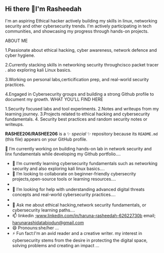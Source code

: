 ## Hi there 👋I'm Rasheedah
I'm an aspiring Ethical hacker actively building my skills in linux, networking security and other cybersecurity trends. I'm actively participating in tech communities, and showcasing my progress through hands-on projects.

ABOUT ME

1.Passionate about ethical hacking, cyber awareness, network defence and cyber hygiene.

2.Currently stacking skills in networking security throughcisco packet tracer . also exploring kali Linux  basics.

3.Working on personal labs,certicification prep, and real-world security practices.

4.Engaged in Cybersecurity groups and building a strong Github profile to document my growth.
WHAT YOU'LL FIND HERE

1.Security focused labs and tool experiments.
2.Notes and writeups from my learning journey.
3.Projects related to ethical hacking and cybersecurity fundamentals.
4. Security best practices and random security notes or writeups.

**RASHEE206/RASHEE206** is a ✨ _special_ ✨ repository because its `README.md` (this file) appears on your GitHub profile.

 🔭 I’m currently working on building hands-on lab in network security and linx fundamentals while developing my Github portfolio....
 
- 🌱 I’m currently learning cybersecurity fundamentals such as networking security and also exploring kali linux basics....
- 👯 I’m looking to collaborate on beginner-friendly cybersecrity projects,open-source tools or learning resources....
- 
- 🤔 I’m looking for help with understanding advanced digital threats concepts and real-world cybersecurity practices....
- 
- 💬 Ask me about ethical hacking,network security fundamentals, or cybersecurity learning paths....
- 📫 linkedin ;www.linkedin.com/in/haruna-rasheedah-62622730b
email; harunarashidatabiodun@gmail.com 
- 😄 Pronouns:she/her ...
- ⚡ Fun fact:I'm an avid reader and a creative writer. my interest in cybersecurity stems from the desire in protecting the digital space, solving problems and creating an impact ...
  

